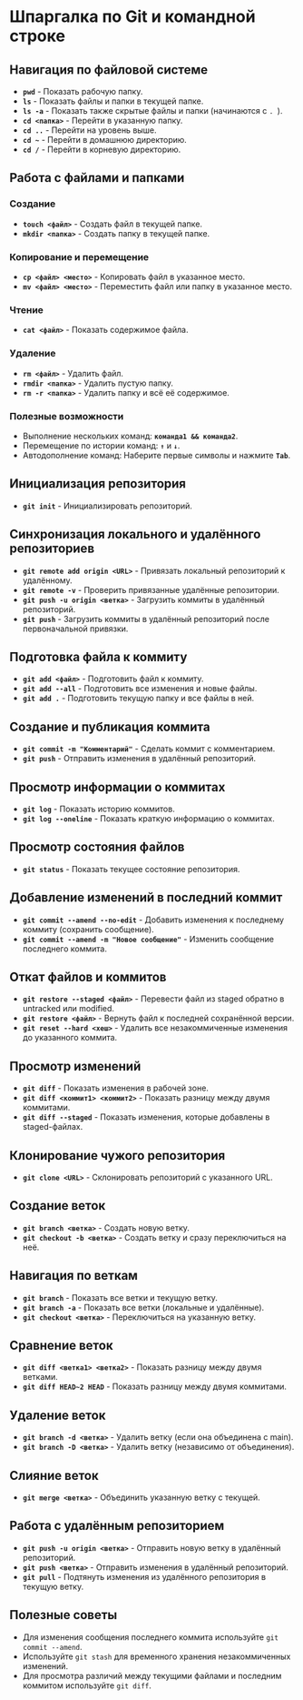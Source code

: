 # Шпаргалка по Git и командной строке

## Навигация по файловой системе

- **`pwd`** - Показать рабочую папку.
- **`ls`** - Показать файлы и папки в текущей папке.
- **`ls -a`** - Показать также скрытые файлы и папки (начинаются с `. `).
- **`cd <папка>`** - Перейти в указанную папку.
- **`cd ..`** - Перейти на уровень выше.
- **`cd ~`** - Перейти в домашнюю директорию.
- **`cd /`** - Перейти в корневую директорию.

## Работа с файлами и папками

### Создание

- **`touch <файл>`** - Создать файл в текущей папке.
- **`mkdir <папка>`** - Создать папку в текущей папке.

### Копирование и перемещение

- **`cp <файл> <место>`** - Копировать файл в указанное место.
- **`mv <файл> <место>`** - Переместить файл или папку в указанное место.

### Чтение

- **`cat <файл>`** - Показать содержимое файла.

### Удаление

- **`rm <файл>`** - Удалить файл.
- **`rmdir <папка>`** - Удалить пустую папку.
- **`rm -r <папка>`** - Удалить папку и всё её содержимое.

### Полезные возможности

- Выполнение нескольких команд: **`команда1 && команда2`**.
- Перемещение по истории команд: **`↑`** и **`↓`**.
- Автодополнение команд: Наберите первые символы и нажмите **`Tab`**.

## Инициализация репозитория

- **`git init`** - Инициализировать репозиторий.

## Синхронизация локального и удалённого репозиториев

- **`git remote add origin <URL>`** - Привязать локальный репозиторий к удалённому.
- **`git remote -v`** - Проверить привязанные удалённые репозитории.
- **`git push -u origin <ветка>`** - Загрузить коммиты в удалённый репозиторий.
- **`git push`** - Загрузить коммиты в удалённый репозиторий после первоначальной привязки.

## Подготовка файла к коммиту

- **`git add <файл>`** - Подготовить файл к коммиту.
- **`git add --all`** - Подготовить все изменения и новые файлы.
- **`git add .`** - Подготовить текущую папку и все файлы в ней.

## Создание и публикация коммита

- **`git commit -m "Комментарий"`** - Сделать коммит с комментарием.
- **`git push`** - Отправить изменения в удалённый репозиторий.

## Просмотр информации о коммитах

- **`git log`** - Показать историю коммитов.
- **`git log --oneline`** - Показать краткую информацию о коммитах.

## Просмотр состояния файлов

- **`git status`** - Показать текущее состояние репозитория.

## Добавление изменений в последний коммит

- **`git commit --amend --no-edit`** - Добавить изменения к последнему коммиту (сохранить сообщение).
- **`git commit --amend -m "Новое сообщение"`** - Изменить сообщение последнего коммита.

## Откат файлов и коммитов

- **`git restore --staged <файл>`** - Перевести файл из staged обратно в untracked или modified.
- **`git restore <файл>`** - Вернуть файл к последней сохранённой версии.
- **`git reset --hard <хеш>`** - Удалить все незакоммиченные изменения до указанного коммита.

## Просмотр изменений

- **`git diff`** - Показать изменения в рабочей зоне.
- **`git diff <коммит1> <коммит2>`** - Показать разницу между двумя коммитами.
- **`git diff --staged`** - Показать изменения, которые добавлены в staged-файлах.

## Клонирование чужого репозитория

- **`git clone <URL>`** - Склонировать репозиторий с указанного URL.

## Создание веток

- **`git branch <ветка>`** - Создать новую ветку.
- **`git checkout -b <ветка>`** - Создать ветку и сразу переключиться на неё.

## Навигация по веткам

- **`git branch`** - Показать все ветки и текущую ветку.
- **`git branch -a`** - Показать все ветки (локальные и удалённые).
- **`git checkout <ветка>`** - Переключиться на указанную ветку.

## Сравнение веток

- **`git diff <ветка1> <ветка2>`** - Показать разницу между двумя ветками.
- **`git diff HEAD~2 HEAD`** - Показать разницу между двумя коммитами.

## Удаление веток

- **`git branch -d <ветка>`** - Удалить ветку (если она объединена с main).
- **`git branch -D <ветка>`** - Удалить ветку (независимо от объединения).

## Слияние веток

- **`git merge <ветка>`** - Объединить указанную ветку с текущей.

## Работа с удалённым репозиторием

- **`git push -u origin <ветка>`** - Отправить новую ветку в удалённый репозиторий.
- **`git push <ветка>`** - Отправить изменения в удалённый репозиторий.
- **`git pull`** - Подтянуть изменения из удалённого репозитория в текущую ветку.

## Полезные советы

- Для изменения сообщения последнего коммита используйте `git commit --amend`.
- Используйте `git stash` для временного хранения незакоммиченных изменений.
- Для просмотра различий между текущими файлами и последним коммитом используйте `git diff`.

